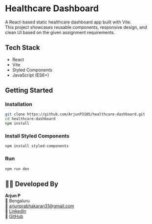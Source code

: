 # Healthcare Dashboard

A React-based static healthcare dashboard app built with Vite.  
This project showcases reusable components, responsive design, and clean UI based on the given assignment requirements.

## Tech Stack

- React
- Vite
- Styled Components
- JavaScript (ES6+)

## Getting Started

### Installation

```bash
git clone https://github.com/ArjunP3105/healthcare-dashboard.git
cd healthcare-dashboard
npm install
```

### Install Styled Components

```bash
npm install styled-components
```

### Run

```bash
npm run dev
```

## 👨‍💻 Developed By

**Arjun P**  
📍 Bengaluru  
📧 [arjunprabhakaran31@gmail.com](mailto:arjunprabhakaran31@gmail.com)  
🔗 [LinkedIn](https://www.linkedin.com/in/arjun-p-810a96318)  
🔗 [GitHub](https://github.com/ArjunP3105)
